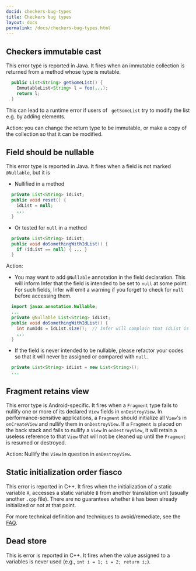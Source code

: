 ```yaml
---
docid: checkers-bug-types
title: Checkers bug types
layout: docs
permalink: /docs/checkers-bug-types.html
---
```


## <a name="CHECKERS_IMMUTABLE_CAST"></a>Checkers immutable cast

This error type is reported in Java. It fires when an immutable collection is returned from a method whose type is mutable.

```java
  public List<String> getSomeList() {
    ImmutableList<String> l = foo(...);
    return l;
  }
```

This can lead to a runtime error if users of ` getSomeList` try to modify the list e.g. by adding elements.

Action: you can change the return type to be immutable, or make a copy of the collection so that it can be modified.

## <a name="FIELD_SHOULD_BE_NULLABLE"></a>Field should be nullable

This error type is reported in Java. It fires when a field is not marked `@Nullable`, but it is 
- Nullified in a method

```java
  private List<String> idList;
  public void reset() {
    idList = null;
    ...
  }
```

- Or tested for `null` in a method

```java
  private List<String> idList;
  public void doSomethingWithIdList() {
    if (idList == null) { ... }
  }
```

Action: 
- You may want to add `@Nullable` annotation in the field declaration. This will inform Infer that the field is intended to be set to `null` at some point. For such fields, Infer will emit a warning if you forget to check for `null` before accessing them.

```java
  import javax.annotation.Nullable;
  ...
  private @Nullable List<String> idList;
  public void doSomethingWithIdList() {
    int numIds = idList.size();  // Infer will complain that idList is not null-checked here
    ...
  }
```
- If the field is never intended to be nullable, please refactor your codes so that it will never be assigned or compared with `null`.
```java
  private List<String> idList = new List<String>();
  ...
```

## <a name="FRAGMENT_RETAINS_VIEW"></a>Fragment retains view

This error type is Android-specific. It fires when a `Fragment` type fails to nullify one or more of its declared `View` fields in `onDestroyView`. In performance-sensitive applications, a `Fragment` should initialize all `View`'s in `onCreateView` and nullify them in `onDestroyView`. If a `Fragment` is placed on the back stack and fails to nullify a `View` in `onDestroyView`, it will retain a useless reference to that `View` that will not be cleaned up until the `Fragment` is resumed or destroyed.

Action: Nullify the `View` in question in `onDestroyView`.

## <a name="STATIC_INITIALIZATION_ORDER_FIASCO"></a>Static initialization order fiasco

This error is reported in C++. It fires when the initialization of a static variable `A`, accesses a static variable `B` from another translation unit (usually another `.cpp` file). There are no guarantees whether `B` has been already initialized or not at that point.

For more technical definition and techniques to avoid/remediate, see the [FAQ](https://isocpp.org/wiki/faq/ctors#static-init-order).

## <a name="DEAD_STORE"></a>Dead store

This is error is reported in C++. It fires when the value assigned to a variables is never used (e.g., `int i = 1; i = 2; return i;`).
